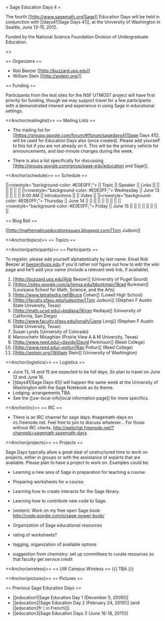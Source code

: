 = Sage Education Days 4 =

The fourth [[http://www.sagemath.org|Sage]] Education Days will be held in conjunction with [[days41|Sage Days 41]], at the University of Washington in Seattle, June 13-15, 2012.

Funded by the National Science Foundation Division of Undergraduate Education.

<<TableOfContents>>

== Organizers ==

 * Rob Beezer [[http://buzzard.ups.edu]]
 * William Stein [[http://wstein.org/]]

== Funding ==

Participants from the test sites for the NSF UTMOST project will have first priority for funding, though we may support travel for a few participants with a demonstrated interest and experience in using Sage in educational settings.

<<Anchor(mailinglist)>>
== Mailing Lists ==

 * The mailing list for [[https://groups.google.com/forum/#!forum/sagedays41|Sage Days 41]],  will be used for Education Days also (once created).  Please add yourself to this list if you are not already on it.  This will be the primary vehicle for announcements, and last-minute changes during the week.

 * There is also a list specifically for discussing [[http://groups.google.com/group/sage-edu|education and Sage]].

<<Anchor(schedule)>>
== Schedule ==

||<rowstyle="background-color: #E0E0FF;"> || Topic || Speaker || Links ||
|| || || || ||
||<rowstyle="background-color: #E0E0FF;"> Wednesday || June 13 || || ||
||  9:00 AM || Introductions             || || Video ||
||<rowstyle="background-color: #E0E0FF;"> Thursday  || June 14 || || ||
||  ||  || ||  ||
||<rowstyle="background-color: #E0E0FF;"> Friday    || June 15 || || ||
||  ||  || ||  ||

== Blog Roll ==

[[http://mathematicseducationissues.blogspot.com/|Tom Judson]]

<<Anchor(topics)>>
== Topics ==



<<Anchor(participants)>>
== Participants ==

To register, please add yourself alphabetically by last name.  Email Rob Beezer  at beezer@ups.edu if you'd rather not figure out how to edit the wiki page and he'll add your name (include a relevant web link, if available).

 1. [[http://buzzard.ups.edu|Rob Beezer]] (University of Puget Sound)
 1. [[https://sites.google.com/a/lsmsa.edu/bburkman/|Brad Burkman]] (Louisiana School for Math, Science, and the Arts)
 1. [[http://www.tetrahedra.net|Bruce Cohen]] (Lowell High School)
 1. [[http://faculty.sfasu.edu/judsontw/|Tom Judson]] (Stephen F Austin State University, Texas)
 1. [[http://math.ucsd.edu/~kedlaya/|Kiran Kedlaya]] (University of California, San Diego)
 1. [[http://www.faculty.sfasu.edu/longjh/|Jane Long]] (Stephen F Austin State University, Texas)
 1. Susan Lynds (University of Colorado)
 1. Manouchehr Misaghian (Prairie View A & M University, Texas)
 1. [[http://www.reed.edu/~davidp|David Perkinson]] (Reed College)
 1. [[http://www.reed.edu/~potluri|Rao Potluri]] (Reed College)
 1. [[http://wstein.org/|William Stein]] (University of Washington)

<<Anchor(logistics)>>
== Logistics ==

 * June 13, 14 and 15 are expected to be full days.  So plan to travel on June 12 and June 16.
 * [[days41|Sage Days 41]] will happen the same week at the University of Washington with the Sage Notebook as its theme.
 * Lodging: arrangements TBA.
 * See the [[uw-local-info|local information page]] for more specifics.

<<Anchor(irc)>>
== IRC ==

 * There is an IRC channel for sage days: #sagemath-days on irc.freenode.net. Feel free to join to discuss whatever...   For those without IRC clients, http://webchat.freenode.net/?channels=sagemath,sagemath-days

<<Anchor(projects)>>
== Projects ==

Sage Days typically allow a great deal of unstructured time to work on projects, either in groups or with the assistance of experts that are available.  Please plan to have a project to work on.  Examples could be:

 * Learning a new area of Sage in preparation for teaching a course.
 * Preparing worksheets for a course.
 * Learning how to create interacts for the Sage library.
 * Learning how to contribute new code to Sage.
 * (wstein): Work on my free open Sage book: http://code.google.com/p/sage-power-book/

 * Organization of Sage educational resources
  * rating of worksheets?
  * tagging, organization of available options
  * suggestion from chemistry: set up committees to curate resources so that faculty get service credit




<<Anchor(wireless)>>
== UW Campus Wireless ==
{{{
TBA
}}}

<<Anchor(pictures)>>
== Pictures ==

== Previous Sage Education Days ==

 * [[education1|Sage Education Day 1 (December 5, 2009)]]
 * [[education2|Sage Education Day 2 (February 24, 2010)]] (and [[education2fr | in French]])
 * [[education3|Sage Education Days 3 (June 16-18, 2011)]]
